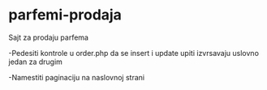 # parfemi-prodaja
Sajt za prodaju parfema


-Pedesiti kontrole u order.php da se insert i update upiti izvrsavaju uslovno jedan za drugim 

-Namestiti paginaciju na naslovnoj strani

